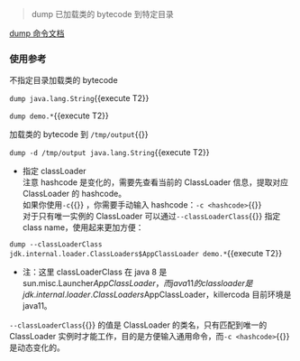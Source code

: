 > dump 已加载类的 bytecode 到特定目录

[dump 命令文档](https://arthas.aliyun.com/doc/dump.html)

### 使用参考

不指定目录加载类的 bytecode

`dump java.lang.String`{{execute T2}}

`dump demo.*`{{execute T2}}

加载类的 bytecode 到 `/tmp/output`{{}}

`dump -d /tmp/output java.lang.String`{{execute T2}}

- 指定 classLoader  
  注意 hashcode 是变化的，需要先查看当前的 ClassLoader 信息，提取对应 ClassLoader 的 hashcode。  
  如果你使用`-c`{{}} ，你需要手动输入 hashcode：`-c <hashcode>`{{}}  
  对于只有唯一实例的 ClassLoader 可以通过`--classLoaderClass`{{}} 指定 class name，使用起来更加方便：

`dump --classLoaderClass jdk.internal.loader.ClassLoaders$AppClassLoader demo.*`{{execute T2}}

- 注：这里 classLoaderClass 在 java 8 是 sun.misc.Launcher$AppClassLoader，而 java 11 的 classloader 是 jdk.internal.loader.ClassLoaders$AppClassLoader，killercoda 目前环境是 java11。

`--classLoaderClass`{{}} 的值是 ClassLoader 的类名，只有匹配到唯一的 ClassLoader 实例时才能工作，目的是方便输入通用命令，而`-c <hashcode>`{{}} 是动态变化的。
